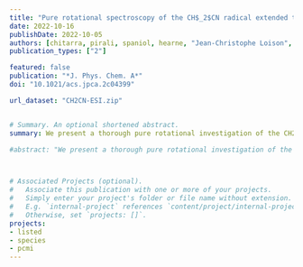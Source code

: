```yaml
---
title: "Pure rotational spectroscopy of the CH$_2$CN radical extended to the sub-millimeter wave spectral region"
date: 2022-10-16
publishDate: 2022-10-05
authors: [chitarra, pirali, spaniol, hearne, "Jean-Christophe Loison", "John F. Stanton", martin-drumel]
publication_types: ["2"]

featured: false
publication: "*J. Phys. Chem. A*"
doi: "10.1021/acs.jpca.2c04399"

url_dataset: "CH2CN-ESI.zip"


# Summary. An optional shortened abstract.
summary: We present a thorough pure rotational investigation of the CH2CN radical in its ground vibrational state.

#abstract: "We present a thorough pure rotational investigation of the CH<sub>2</sub>CN radical in its ground vibrational state. Our measurements cover the millimeter and sub-millimeter wave spectral regions (79−860 GHz) using a W-band chirped-pulse instrument and a frequency multiplication chain-based spectrometer. The radical was produced in a flow cell at room temperature by H abstraction from acetonitrile using atomic fluorine. The newly recorded transitions of CH<sub>2</sub>CN (involving <i>N"</i> and <i>K"</i><sub>a</sub> up to 42 and 8, respectively) were combined with the literature data, leading to a refinement of the spectroscopic parameters of the species using a Watson S-reduced Hamiltonian. In particular, the <i>A</i> rotational constant and <i>K</i>-dependent parameters are significantly better determined than in previous studies. The present model, which reproduces all experimental transitions to their experimental accuracy, allows for confident searches for the radical in cold to warm environments of the interstellar medium."



# Associated Projects (optional).
#   Associate this publication with one or more of your projects.
#   Simply enter your project's folder or file name without extension.
#   E.g. `internal-project` references `content/project/internal-project/index.md`.
#   Otherwise, set `projects: []`.
projects:
- listed
- species
- pcmi
---
```



